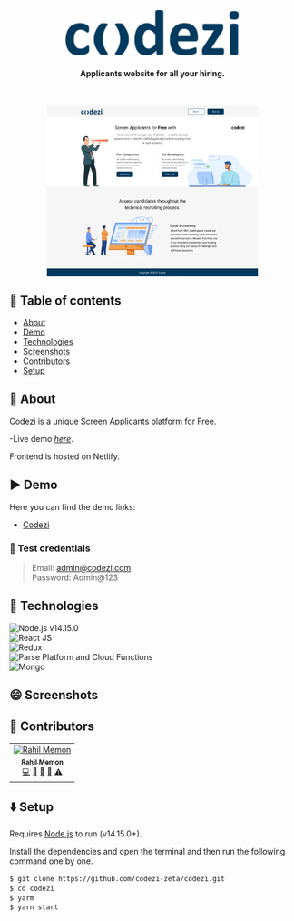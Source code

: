 <!-- <h1 align="center">Codezi</h1>-->
<p align="center">
        <img src="./src/logo.svg" height="80">
        <h4 align="center">Applicants website for all your hiring.</h4><br/>
</p>

<!-- ![Image of Codezi](./home.png) -->
<p align="center">
<img src="./home.png" align="center" height="300">
</p>


## 🏢 Table of contents
- [About](#About)
- [Demo](#Demo)
- [Technologies](#Technologies)
- [Screenshots](#screenshots)
- [Contributors](#contributors)
- [Setup](#Setup)

## 🎯 About 

Codezi is a unique Screen Applicants platform for Free.

-Live demo [_here_](https://wizardly-brahmagupta-842dc6.netlify.app).

Frontend is hosted on Netlify.

## ▶️ Demo 

Here you can find the demo links:

- [Codezi](https://wizardly-brahmagupta-842dc6.netlify.app/)

### 👮‍ Test credentials 

> Email: admin@codezi.com<br/>
> Password: Admin@123<br/>


## 🚀 Technologies

![Node.js **v14.15.0**](https://img.shields.io/badge/Netlify-00C7B7?style=for-the-badge&logo=netlify&logoColor=white)\
![React JS](https://img.shields.io/badge/React-20232A?style=for-the-badge&logo=react&logoColor=61DAFB)\
![Redux](https://img.shields.io/badge/Redux-593D88?style=for-the-badge&logo=redux&logoColor=white)\
![Parse Platform and Cloud Functions](https://img.shields.io/badge/Parse--Platform--and--Cloud--Functions-0081AA?style=for-the-badge&logo=Formik&logoColor=white)\
![Mongo](https://img.shields.io/badge/MongoDB-4EA94B?style=for-the-badge&logo=mongodb&logoColor=white)

## 😄 Screenshots 

## 🧔 Contributors
<!-- ALL-CONTRIBUTORS-LIST:START - Do not remove or modify this section -->
<!-- prettier-ignore -->
<table>
  <tr>
     <td align="center"><a href="https://github.com/rmemon"><img src="https://avatars.githubusercontent.com/u/13727755?v=4" width="80px;" alt="Rahil Memon"/><br /><sub><b>Rahil Memon</b></sub></a><br /><a href="https://github.com/codezi-zeta/codezi/commits?author=codezi-zeta" title="Code">💻</a> <a href="https://github.com/codezi-zeta/codezi/commits?author=codezi-zeta" title="Documentation">📖</a> <a href="https://github.com/codezi-zeta/codezi/commits?author=codezi-zeta" title="Ideas, Planning, & Feedback">🤔</a> <a href="https://github.com/codezi-zeta/codezi/commits?author=codezi-zeta" title="Reviewed Pull Requests">👀</a> <a href="https://github.com/codezi-zeta/codezi/commits?author=codezi-zeta" title="Tests">⚠️</a></td>
  </tr>  
</table>

## ⬇️ Setup 

Requires [Node.js](https://nodejs.org/) to run (v14.15.0+).

Install the dependencies and open the terminal and then run the following command one by one.

```sh
$ git clone https://github.com/codezi-zeta/codezi.git
$ cd codezi
$ yarm
$ yarn start
```
